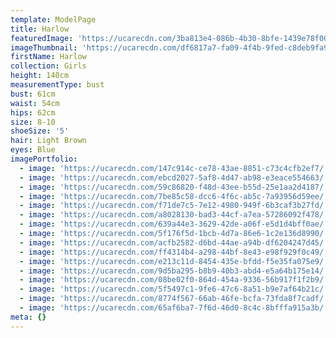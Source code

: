 ```yaml
---
template: ModelPage
title: Harlow
featuredImage: 'https://ucarecdn.com/3ba813e4-086b-4b30-8bfe-1439e78f0001/'
imageThumbnail: 'https://ucarecdn.com/df6817a7-fa09-4f4b-9fed-c8deb9fa97f8/'
firstName: Harlow
collection: Girls
height: 140cm
measurementType: bust
bust: 61cm
waist: 54cm
hips: 62cm
size: 8-10
shoeSize: '5'
hair: Light Brown
eyes: Blue
imagePortfolio:
  - image: 'https://ucarecdn.com/147c914c-ce78-43ae-8851-c73c4cfb2ef7/'
  - image: 'https://ucarecdn.com/ebcd2027-5af8-4d47-ab98-e3eace554663/'
  - image: 'https://ucarecdn.com/59c86820-f48d-43ee-b55d-25e1aa2d4187/'
  - image: 'https://ucarecdn.com/7be85c58-dcc6-4f6c-ab5c-7a93956d59ee/'
  - image: 'https://ucarecdn.com/f71de7c5-7e12-4980-949f-6b3caf3b27fd/'
  - image: 'https://ucarecdn.com/a8028130-bad3-44cf-a7ea-57286092f478/'
  - image: 'https://ucarecdn.com/639a44e3-3629-42de-a06f-e5d1d4bff0ae/'
  - image: 'https://ucarecdn.com/5f176f5d-1bcb-4d7a-86e6-1c2e136d8990/'
  - image: 'https://ucarecdn.com/acfb2582-d6bd-44ae-a94b-df6204247d45/'
  - image: 'https://ucarecdn.com/ff4314b4-a298-44bf-8e43-e98f929f0c49/'
  - image: 'https://ucarecdn.com/e213c11d-8454-435e-bfdd-f5e35fa075e9/'
  - image: 'https://ucarecdn.com/9d5ba295-b8b9-40b3-abd4-e5a64b175e14/'
  - image: 'https://ucarecdn.com/08be02f0-864d-454a-9336-56b917f1f2b9/'
  - image: 'https://ucarecdn.com/5f5497c1-9fe6-47c6-8a51-b9e7af64b21c/'
  - image: 'https://ucarecdn.com/8774f567-66ab-46fe-bcfa-73fda8f7cadf/'
  - image: 'https://ucarecdn.com/65af6ba7-7f6d-46d0-8c4c-8bfffa915a3b/'
meta: {}
---
```


